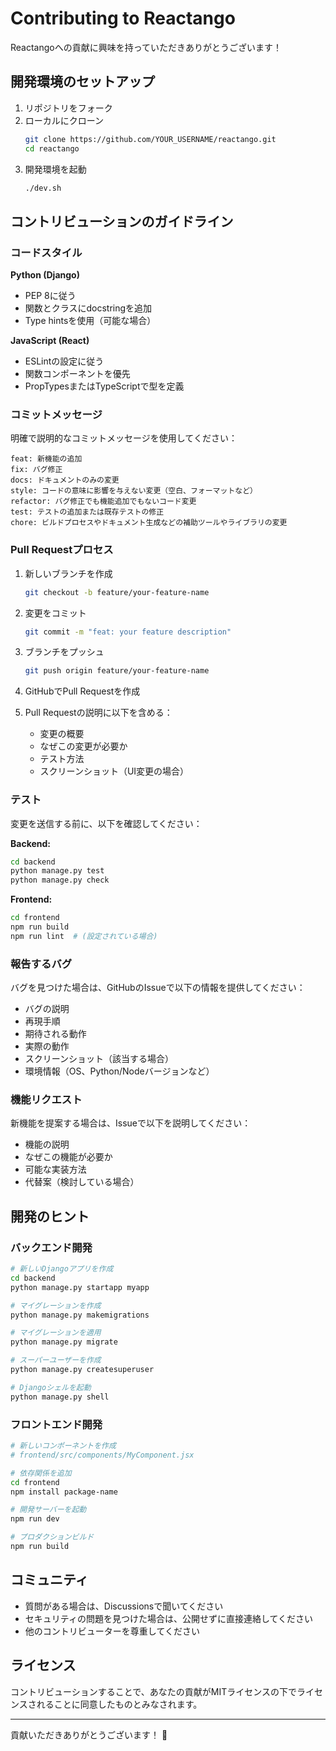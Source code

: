 # Contributing to Reactango

Reactangoへの貢献に興味を持っていただきありがとうございます！

## 開発環境のセットアップ

1. リポジトリをフォーク
2. ローカルにクローン
   ```bash
   git clone https://github.com/YOUR_USERNAME/reactango.git
   cd reactango
   ```
3. 開発環境を起動
   ```bash
   ./dev.sh
   ```

## コントリビューションのガイドライン

### コードスタイル

**Python (Django)**
- PEP 8に従う
- 関数とクラスにdocstringを追加
- Type hintsを使用（可能な場合）

**JavaScript (React)**
- ESLintの設定に従う
- 関数コンポーネントを優先
- PropTypesまたはTypeScriptで型を定義

### コミットメッセージ

明確で説明的なコミットメッセージを使用してください：

```
feat: 新機能の追加
fix: バグ修正
docs: ドキュメントのみの変更
style: コードの意味に影響を与えない変更（空白、フォーマットなど）
refactor: バグ修正でも機能追加でもないコード変更
test: テストの追加または既存テストの修正
chore: ビルドプロセスやドキュメント生成などの補助ツールやライブラリの変更
```

### Pull Requestプロセス

1. 新しいブランチを作成
   ```bash
   git checkout -b feature/your-feature-name
   ```

2. 変更をコミット
   ```bash
   git commit -m "feat: your feature description"
   ```

3. ブランチをプッシュ
   ```bash
   git push origin feature/your-feature-name
   ```

4. GitHubでPull Requestを作成

5. Pull Requestの説明に以下を含める：
   - 変更の概要
   - なぜこの変更が必要か
   - テスト方法
   - スクリーンショット（UI変更の場合）

### テスト

変更を送信する前に、以下を確認してください：

**Backend:**
```bash
cd backend
python manage.py test
python manage.py check
```

**Frontend:**
```bash
cd frontend
npm run build
npm run lint  # (設定されている場合)
```

### 報告するバグ

バグを見つけた場合は、GitHubのIssueで以下の情報を提供してください：

- バグの説明
- 再現手順
- 期待される動作
- 実際の動作
- スクリーンショット（該当する場合）
- 環境情報（OS、Python/Nodeバージョンなど）

### 機能リクエスト

新機能を提案する場合は、Issueで以下を説明してください：

- 機能の説明
- なぜこの機能が必要か
- 可能な実装方法
- 代替案（検討している場合）

## 開発のヒント

### バックエンド開発

```bash
# 新しいDjangoアプリを作成
cd backend
python manage.py startapp myapp

# マイグレーションを作成
python manage.py makemigrations

# マイグレーションを適用
python manage.py migrate

# スーパーユーザーを作成
python manage.py createsuperuser

# Djangoシェルを起動
python manage.py shell
```

### フロントエンド開発

```bash
# 新しいコンポーネントを作成
# frontend/src/components/MyComponent.jsx

# 依存関係を追加
cd frontend
npm install package-name

# 開発サーバーを起動
npm run dev

# プロダクションビルド
npm run build
```

## コミュニティ

- 質問がある場合は、Discussionsで聞いてください
- セキュリティの問題を見つけた場合は、公開せずに直接連絡してください
- 他のコントリビューターを尊重してください

## ライセンス

コントリビューションすることで、あなたの貢献がMITライセンスの下でライセンスされることに同意したものとみなされます。

---

貢献いただきありがとうございます！ 🎉
